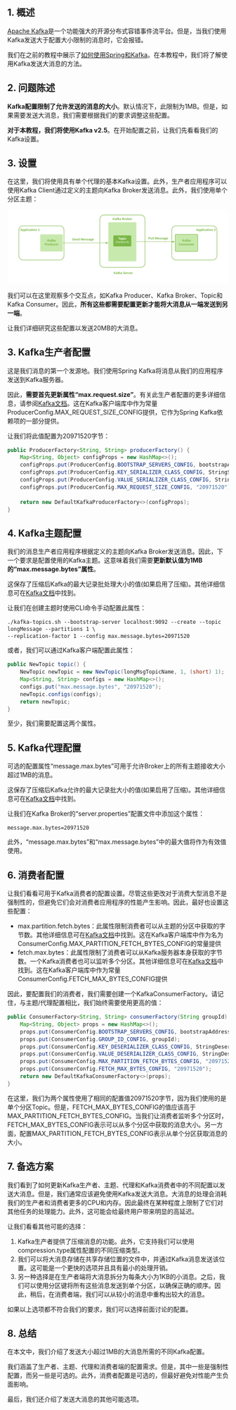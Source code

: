 ## 1. 概述

[Apache Kafka](https://kafka.apache.org/)是一个功能强大的开源分布式容错事件流平台。但是，当我们使用Kafka发送大于配置大小限制的消息时，它会报错。

我们在之前的教程中展示了[如何使用Spring和Kafka](https://www.baeldung.com/spring-kafka)。在本教程中，我们将了解使用Kafka发送大消息的方法。

## 2. 问题陈述

**Kafka配置限制了允许发送的消息的大小**。默认情况下，此限制为1MB。但是，如果需要发送大消息，我们需要根据我们的要求调整这些配置。

**对于本教程，我们将使用Kafka v2.5**。在开始配置之前，让我们先看看我们的Kafka设置。

## 3. 设置

在这里，我们将使用具有单个代理的基本Kafka设置。此外，生产者应用程序可以使用Kafka Client通过定义的主题向Kafka Broker发送消息。此外，我们使用单个分区主题：

<img src="../assets/img.png">

我们可以在这里观察多个交互点，如Kafka Producer、Kafka Broker、Topic和Kafka Consumer。因此，**所有这些都需要配置更新才能将大消息从一端发送到另一端**。

让我们详细研究这些配置以发送20MB的大消息。

## 3. Kafka生产者配置

这是我们消息的第一个发源地。我们使用Spring Kafka将消息从我们的应用程序发送到Kafka服务器。

因此，**需要首先更新属性“max.request.size”**。有关此生产者配置的更多详细信息，请参阅[Kafka文档](https://kafka.apache.org/documentation/#producerconfigs_max.request.size)。这在Kafka客户端库中作为常量ProducerConfig.MAX_REQUEST_SIZE_CONFIG提供，它作为Spring Kafka依赖项的一部分提供。

让我们将此值配置为20971520字节：

```java
public ProducerFactory<String, String> producerFactory() {
    Map<String, Object> configProps = new HashMap<>();
    configProps.put(ProducerConfig.BOOTSTRAP_SERVERS_CONFIG, bootstrapAddress);
    configProps.put(ProducerConfig.KEY_SERIALIZER_CLASS_CONFIG, StringSerializer.class);
    configProps.put(ProducerConfig.VALUE_SERIALIZER_CLASS_CONFIG, StringSerializer.class);
    configProps.put(ProducerConfig.MAX_REQUEST_SIZE_CONFIG, "20971520");

    return new DefaultKafkaProducerFactory<>(configProps);
}
```

## 4. Kafka主题配置

我们的消息生产者应用程序根据定义的主题向Kafka Broker发送消息。因此，下一个要求是配置使用的Kafka主题。这意味着我们需要**更新默认值为1MB的“max.message.bytes”属性**。

这保存了压缩后Kafka的最大记录批处理大小的值(如果启用了压缩)。其他详细信息可在[Kafka文档](https://kafka.apache.org/25/documentation.html#max.message.bytes)中找到。

让我们在创建主题时使用CLI命令手动配置此属性：

```shell
./kafka-topics.sh --bootstrap-server localhost:9092 --create --topic longMessage --partitions 1 \
--replication-factor 1 --config max.message.bytes=20971520 
```

或者，我们可以通过Kafka客户端配置此属性：

```java
public NewTopic topic() {
    NewTopic newTopic = new NewTopic(longMsgTopicName, 1, (short) 1);
    Map<String, String> configs = new HashMap<>();
    configs.put("max.message.bytes", "20971520");
    newTopic.configs(configs);
    return newTopic;
}
```

至少，我们需要配置这两个属性。

## 5. Kafka代理配置

可选的配置属性“message.max.bytes”可用于允许Broker上的所有主题接收大小超过1MB的消息。

这保存了压缩后Kafka允许的最大记录批大小的值(如果启用了压缩)。其他详细信息可在[Kafka文档](https://kafka.apache.org/25/documentation.html#message.max.bytes)中找到。

让我们在Kafka Broker的“server.properties”配置文件中添加这个属性：

```properties
message.max.bytes=20971520
```

此外，“message.max.bytes”和“max.message.bytes”中的最大值将作为有效值使用。

## 6. 消费者配置

让我们看看可用于Kafka消费者的配置设置。尽管这些更改对于消费大型消息不是强制性的，但避免它们会对消费者应用程序的性能产生影响。因此，最好也设置这些配置：

-   max.partition.fetch.bytes：此属性限制消费者可以从主题的分区中获取的字节数。其他详细信息可在[Kafka文档](https://kafka.apache.org/documentation/#consumerconfigs_max.partition.fetch.bytes)中找到。这在Kafka客户端库中作为名为ConsumerConfig.MAX_PARTITION_FETCH_BYTES_CONFIG的常量提供 
-   fetch.max.bytes：此属性限制了消费者可以从Kafka服务器本身获取的字节数。一个Kafka消费者也可以监听多个分区。其他详细信息可在[Kafka文档](https://kafka.apache.org/documentation/#consumerconfigs_fetch.max.bytes)中找到。这在Kafka客户端库中作为常量ConsumerConfig.FETCH_MAX_BYTES_CONFIG提供

因此，要配置我们的消费者，我们需要创建一个KafkaConsumerFactory。请记住，与主题/代理配置相比，我们始终需要使用更高的值：

```java
public ConsumerFactory<String, String> consumerFactory(String groupId) {
    Map<String, Object> props = new HashMap<>();
    props.put(ConsumerConfig.BOOTSTRAP_SERVERS_CONFIG, bootstrapAddress);
    props.put(ConsumerConfig.GROUP_ID_CONFIG, groupId);
    props.put(ConsumerConfig.KEY_DESERIALIZER_CLASS_CONFIG, StringDeserializer.class);
    props.put(ConsumerConfig.VALUE_DESERIALIZER_CLASS_CONFIG, StringDeserializer.class);
    props.put(ConsumerConfig.MAX_PARTITION_FETCH_BYTES_CONFIG, "20971520");
    props.put(ConsumerConfig.FETCH_MAX_BYTES_CONFIG, "20971520");
    return new DefaultKafkaConsumerFactory<>(props);
}
```

在这里，我们为两个属性使用了相同的配置值20971520字节，因为我们使用的是单个分区Topic。但是，FETCH_MAX_BYTES_CONFIG的值应该高于MAX_PARTITION_FETCH_BYTES_CONFIG。当我们让消费者监听多个分区时，FETCH_MAX_BYTES_CONFIG表示可以从多个分区中获取的消息大小。另一方面，配置MAX_PARTITION_FETCH_BYTES_CONFIG表示从单个分区获取消息的大小。

## 7. 备选方案

我们看到了如何更新Kafka生产者、主题、代理和Kafka消费者中的不同配置以发送大消息。但是，我们通常应该避免使用Kafka发送大消息。大消息的处理会消耗我们的生产者和消费者更多的CPU和内存。因此最终在某种程度上限制了它们对其他任务的处理能力。此外，这可能会给最终用户带来明显的高延迟。

让我们看看其他可能的选择：

1.  Kafka生产者提供了压缩消息的功能。此外，它支持我们可以使用compression.type属性配置的不同压缩类型。
2.  我们可以将大消息存储在共享存储位置的文件中，并通过Kafka消息发送该位置。这可能是一个更快的选项并且具有最小的处理开销。
3.  另一种选择是在生产者端将大消息拆分为每条大小为1KB的小消息。之后，我们可以使用分区键将所有这些消息发送到单个分区，以确保正确的顺序。因此，稍后，在消费者端，我们可以从较小的消息中重构出较大的消息。

如果以上选项都不符合我们的要求，我们可以选择前面讨论的配置。

## 8. 总结

在本文中，我们介绍了发送大小超过1MB的大消息所需的不同Kafka配置。

我们涵盖了生产者、主题、代理和消费者端的配置需求。但是，其中一些是强制性配置，而另一些是可选的。此外，消费者配置是可选的，但最好避免对性能产生负面影响。

最后，我们还介绍了发送大消息的其他可能选项。